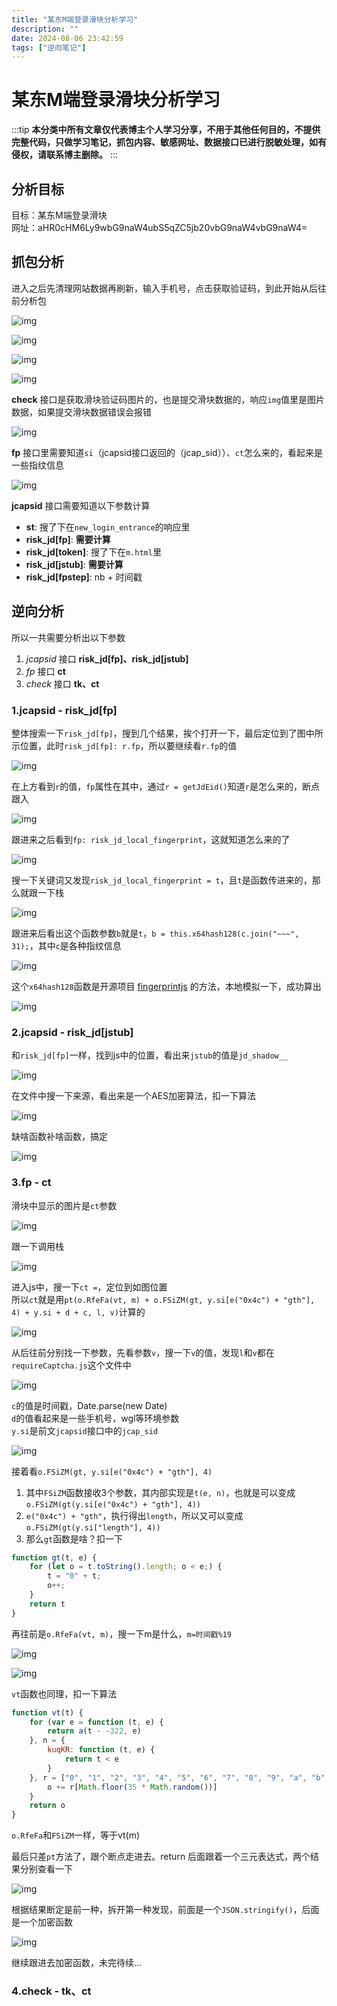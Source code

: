 ```yaml
---
title: "某东M端登录滑块分析学习"
description: ""
date: 2024-08-06 23:42:59
tags: ["逆向笔记"]
---
```


# 某东M端登录滑块分析学习

:::tip
**本分类中所有文章仅代表博主个人学习分享，不用于其他任何目的，不提供完整代码，只做学习笔记，抓包内容、敏感网址、数据接口已进行脱敏处理，如有侵权，请联系博主删除。**
:::


## 分析目标

目标：某东M端登录滑块  
网址：aHR0cHM6Ly9wbG9naW4ubS5qZC5jb20vbG9naW4vbG9naW4=

## 抓包分析

进入之后先清理网站数据再刷新，输入手机号，点击获取验证码，到此开始从后往前分析包

![img](./20240806100.png)

![img](./20240806100.1.png)

![img](./20240806100.2.png)

![img](./20240806100.3.png)

**check** 接口是获取滑块验证码图片的，也是提交滑块数据的，响应`img`值里是图片数据，如果提交滑块数据错误会报错

![img](./20240806100.4.png)

**fp** 接口里需要知道`si`（jcapsid接口返回的（jcap_sid））、`ct`怎么来的，看起来是一些指纹信息

![img](./20240806100.5.png)

**jcapsid** 接口需要知道以下参数计算
* **st**: 搜了下在`new_login_entrance`的响应里
* **risk_jd[fp]**: **需要计算**
* **risk_jd[token]**: 搜了下在`m.html`里
* **risk_jd[jstub]**: **需要计算**
* **risk_jd[fpstep]**: nb + 时间戳

## 逆向分析

所以一共需要分析出以下参数
1. *jcapsid* 接口 **risk_jd[fp]、risk_jd[jstub]**
2. *fp* 接口 **ct**
3. *check* 接口 **tk、ct**


### 1.jcapsid - risk_jd[fp]

整体搜索一下`risk_jd[fp]`，搜到几个结果，挨个打开一下，最后定位到了图中所示位置，此时`risk_jd[fp]: r.fp`，所以要继续看`r.fp`的值

![img](./20240806101.png)

在上方看到`r`的值，`fp`属性在其中，通过`r = getJdEid()`知道`r`是怎么来的，断点跟入

![img](./20240806102.png)

跟进来之后看到`fp: risk_jd_local_fingerprint`，这就知道怎么来的了

![img](./20240806103.png)

搜一下关键词又发现`risk_jd_local_fingerprint = t`，且`t`是函数传进来的，那么就跟一下栈

![img](./20240806104.png)

跟进来后看出这个函数参数`b`就是`t`，`b = this.x64hash128(c.join("~~~", 31);`，其中`c`是各种指纹信息

![img](./20240806105.png)

这个`x64hash128`函数是开源项目 [fingerprintjs](https://github.com/fingerprintjs/fingerprintjs) 的方法，本地模拟一下，成功算出

![img](./20240806106.png)

### 2.jcapsid - risk_jd[jstub]

和`risk_jd[fp]`一样，找到js中的位置，看出来`jstub`的值是`jd_shadow__`

![img](./20240806107.png)

在文件中搜一下来源，看出来是一个AES加密算法，扣一下算法

![img](./20240806108.png)

缺啥函数补啥函数，搞定

![img](./20240806109.png)

### 3.fp - ct

滑块中显示的图片是`ct`参数

![img](./20240806110.png)

跟一下调用栈

![img](./20240806111.png)

进入js中，搜一下`ct =`，定位到如图位置  
所以`ct`就是用`pt(o.RfeFa(vt, m) + o.FSiZM(gt, y.si[e("0x4c") + "gth"], 4) + y.si + d + c, l, v)`计算的

![img](./20240806112.png)

从后往前分别找一下参数，先看参数`v`，搜一下`v`的值，发现`l`和`v`都在`requireCaptcha.js`这个文件中

![img](./20240806113.png)

`c`的值是时间戳，Date.parse(new Date)  
`d`的值看起来是一些手机号，wgl等环境参数  
`y.si`是前文`jcapsid`接口中的`jcap_sid`

![img](./20240806114.png)

接着看`o.FSiZM(gt, y.si[e("0x4c") + "gth"], 4)`  
1. 其中`FSiZM`函数接收3个参数，其内部实现是`t(e, n)`，也就是可以变成`o.FSiZM(gt(y.si[e("0x4c") + "gth"], 4))`  
2. `e("0x4c") + "gth"`，执行得出`length`，所以又可以变成`o.FSiZM(gt(y.si["length"], 4))`  
3. 那么`gt`函数是啥？扣一下
```js
function gt(t, e) {
    for (let o = t.toString().length; o < e;) {
        t = "0" + t;
        o++;
    }
    return t
}
```

再往前是`o.RfeFa(vt, m)`，搜一下m是什么，`m=时间戳%19`

![img](./20240806115.png)

![img](./20240806116.png)

`vt`函数也同理，扣一下算法

```js
function vt(t) {
    for (var e = function (t, e) {
        return a(t - -322, e)
    }, n = {
        kuqKR: function (t, e) {
            return t < e
        }
    }, r = ["0", "1", "2", "3", "4", "5", "6", "7", "8", "9", "a", "b", "c", "d", "e", "f", "g", "h", "i", "j", "k", "l", "m", "n", "o", "p", "q", "r", "s", "t", "u", "v", "w", "x", "y", "z"], o = "", i = 0; n.kuqKR(i, t); i++) {
        o += r[Math.floor(35 * Math.random())]
    }
    return o
}
```

`o.RfeFa`和`FSiZM`一样，等于vt(m)

最后只差`pt`方法了，跟个断点走进去。return 后面跟着一个三元表达式，两个结果分别查看一下

![img](./20240806117.png)

根据结果断定是前一种，拆开第一种发现，前面是一个`JSON.stringify()`，后面是一个加密函数

![img](./20240806118.png)

继续跟进去加密函数，未完待续...

### 4.check - tk、ct